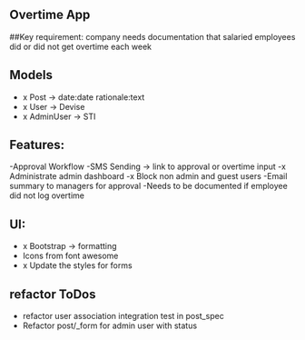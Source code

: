 ## Overtime App

##Key requirement: company needs documentation that salaried employees did or did not get overtime each week

## Models
- x Post -> date:date rationale:text
- x User -> Devise
- x AdminUser -> STI


## Features:
-Approval Workflow
-SMS Sending -> link to approval or overtime input
-x Administrate admin dashboard
-x Block non admin and guest users
-Email summary to managers for approval
-Needs to be documented if employee did not log overtime


## UI:
- x Bootstrap -> formatting
- Icons from font awesome
- x Update the styles for forms

## refactor ToDos
- refactor user association integration test in post_spec
- Refactor post/_form for admin user with status